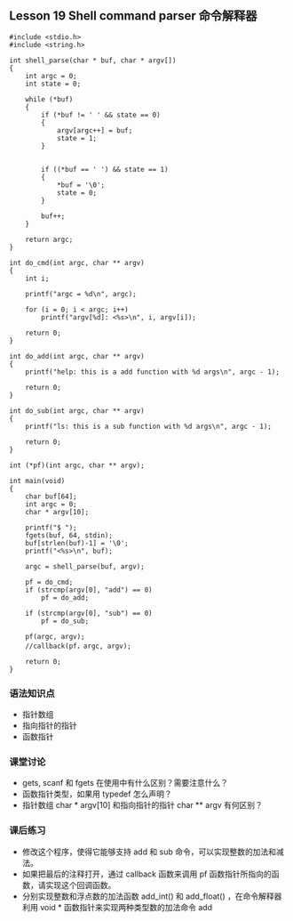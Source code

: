 ## Lesson 19 Shell command parser 命令解释器
	#include <stdio.h>
	#include <string.h>

	int shell_parse(char * buf, char * argv[])
	{
		int argc = 0;
		int state = 0;

		while (*buf)
		{
			if (*buf != ' ' && state == 0)
			{
				argv[argc++] = buf;
				state = 1;
			}


			if ((*buf == ' ') && state == 1)
			{
				*buf = '\0';
				state = 0;
			}

			buf++;	
		}

		return argc;
	}

	int do_cmd(int argc, char ** argv)
	{
		int i;

		printf("argc = %d\n", argc);

		for (i = 0; i < argc; i++)
			printf("argv[%d]: <%s>\n", i, argv[i]);	

		return 0;
	}

	int do_add(int argc, char ** argv)
	{
		printf("help: this is a add function with %d args\n", argc - 1);

		return 0;
	}

	int do_sub(int argc, char ** argv)
	{
		printf("ls: this is a sub function with %d args\n", argc - 1);

		return 0;
	}

	int (*pf)(int argc, char ** argv);

	int main(void)
	{
		char buf[64];
		int argc = 0;
		char * argv[10];

		printf("$ ");
		fgets(buf, 64, stdin);
		buf[strlen(buf)-1] = '\0';
		printf("<%s>\n", buf);

		argc = shell_parse(buf, argv);

		pf = do_cmd;	
		if (strcmp(argv[0], "add") == 0)					
			pf = do_add;	

		if (strcmp(argv[0], "sub") == 0)
			pf = do_sub;	

		pf(argc, argv);
		//callback(pf，argc, argv);

		return 0;
	}

### 语法知识点
* 指针数组
* 指向指针的指针
* 函数指针
	
### 课堂讨论
* gets, scanf 和 fgets 在使用中有什么区别？需要注意什么？
* 函数指针类型，如果用 typedef 怎么声明？
* 指针数组 char * argv[10] 和指向指针的指针 char ** argv 有何区别？
	
### 课后练习
* 修改这个程序，使得它能够支持 add 和 sub 命令，可以实现整数的加法和减法。
* 如果把最后的注释打开，通过 callback 函数来调用 pf 函数指针所指向的函数，请实现这个回调函数。
* 分别实现整数和浮点数的加法函数 add_int() 和 add_float() ，在命令解释器利用 void * 函数指针来实现两种类型数的加法命令 add



